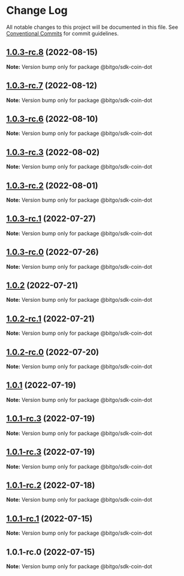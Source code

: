 # Change Log

All notable changes to this project will be documented in this file.
See [Conventional Commits](https://conventionalcommits.org) for commit guidelines.

## [1.0.3-rc.8](https://github.com/BitGo/BitGoJS/compare/@bitgo/sdk-coin-dot@1.0.3-rc.7...@bitgo/sdk-coin-dot@1.0.3-rc.8) (2022-08-15)

**Note:** Version bump only for package @bitgo/sdk-coin-dot





## [1.0.3-rc.7](https://github.com/BitGo/BitGoJS/compare/@bitgo/sdk-coin-dot@1.0.3-rc.6...@bitgo/sdk-coin-dot@1.0.3-rc.7) (2022-08-12)

**Note:** Version bump only for package @bitgo/sdk-coin-dot





## [1.0.3-rc.6](https://github.com/BitGo/BitGoJS/compare/@bitgo/sdk-coin-dot@1.0.3-rc.5...@bitgo/sdk-coin-dot@1.0.3-rc.6) (2022-08-10)

**Note:** Version bump only for package @bitgo/sdk-coin-dot





## [1.0.3-rc.3](https://github.com/BitGo/BitGoJS/compare/@bitgo/sdk-coin-dot@1.0.3-rc.2...@bitgo/sdk-coin-dot@1.0.3-rc.3) (2022-08-02)

**Note:** Version bump only for package @bitgo/sdk-coin-dot





## [1.0.3-rc.2](https://github.com/BitGo/BitGoJS/compare/@bitgo/sdk-coin-dot@1.0.3-rc.1...@bitgo/sdk-coin-dot@1.0.3-rc.2) (2022-08-01)

**Note:** Version bump only for package @bitgo/sdk-coin-dot





## [1.0.3-rc.1](https://github.com/BitGo/BitGoJS/compare/@bitgo/sdk-coin-dot@1.0.3-rc.0...@bitgo/sdk-coin-dot@1.0.3-rc.1) (2022-07-27)

**Note:** Version bump only for package @bitgo/sdk-coin-dot





## [1.0.3-rc.0](https://github.com/BitGo/BitGoJS/compare/@bitgo/sdk-coin-dot@1.0.2...@bitgo/sdk-coin-dot@1.0.3-rc.0) (2022-07-26)

**Note:** Version bump only for package @bitgo/sdk-coin-dot





## [1.0.2](https://github.com/BitGo/BitGoJS/compare/@bitgo/sdk-coin-dot@1.0.2-rc.1...@bitgo/sdk-coin-dot@1.0.2) (2022-07-21)

**Note:** Version bump only for package @bitgo/sdk-coin-dot





## [1.0.2-rc.1](https://github.com/BitGo/BitGoJS/compare/@bitgo/sdk-coin-dot@1.0.2-rc.0...@bitgo/sdk-coin-dot@1.0.2-rc.1) (2022-07-21)

**Note:** Version bump only for package @bitgo/sdk-coin-dot





## [1.0.2-rc.0](https://github.com/BitGo/BitGoJS/compare/@bitgo/sdk-coin-dot@1.0.1...@bitgo/sdk-coin-dot@1.0.2-rc.0) (2022-07-20)

**Note:** Version bump only for package @bitgo/sdk-coin-dot





## [1.0.1](https://github.com/BitGo/BitGoJS/compare/@bitgo/sdk-coin-dot@1.0.1-rc.3...@bitgo/sdk-coin-dot@1.0.1) (2022-07-19)

**Note:** Version bump only for package @bitgo/sdk-coin-dot





## [1.0.1-rc.3](https://github.com/BitGo/BitGoJS/compare/@bitgo/sdk-coin-dot@1.0.1-rc.1...@bitgo/sdk-coin-dot@1.0.1-rc.3) (2022-07-19)

**Note:** Version bump only for package @bitgo/sdk-coin-dot

## [1.0.1-rc.3](https://github.com/BitGo/BitGoJS/compare/@bitgo/sdk-coin-dot@1.0.1-rc.1...@bitgo/sdk-coin-dot@1.0.1-rc.3) (2022-07-19)

**Note:** Version bump only for package @bitgo/sdk-coin-dot

## [1.0.1-rc.2](https://github.com/BitGo/BitGoJS/compare/@bitgo/sdk-coin-dot@1.0.1-rc.1...@bitgo/sdk-coin-dot@1.0.1-rc.2) (2022-07-18)

**Note:** Version bump only for package @bitgo/sdk-coin-dot

## [1.0.1-rc.1](https://github.com/BitGo/BitGoJS/compare/@bitgo/sdk-coin-dot@1.0.1-rc.0...@bitgo/sdk-coin-dot@1.0.1-rc.1) (2022-07-15)

**Note:** Version bump only for package @bitgo/sdk-coin-dot

## 1.0.1-rc.0 (2022-07-15)

**Note:** Version bump only for package @bitgo/sdk-coin-dot
